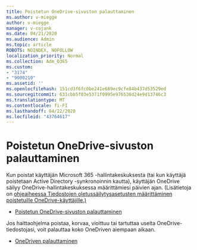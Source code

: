 ```yaml
---
title: Poistetun OneDrive-sivuston palauttaminen
ms.author: v-miegge
author: v-miegge
manager: v-cojank
ms.date: 04/21/2020
ms.audience: Admin
ms.topic: article
ROBOTS: NOINDEX, NOFOLLOW
localization_priority: Normal
ms.collection: Adm_O365
ms.custom:
- "3174"
- "9000210"
ms.assetid: ''
ms.openlocfilehash: 151cd3f6fc0be241e689ec9cfe84b437d53529ed
ms.sourcegitcommit: 631cbb5f03e5371f0995e976536d24e9d13746c3
ms.translationtype: MT
ms.contentlocale: fi-FI
ms.lasthandoff: 04/22/2020
ms.locfileid: "43764617"
---
```

# <a name="restore-a-deleted-onedrive-site"></a>Poistetun OneDrive-sivuston palauttaminen

Kun poistat käyttäjän Microsoft 365 -hallintakeskuksesta (tai kun käyttäjä poistetaan Active Directory -synkronoinnin kautta), käyttäjän OneDrive säilyy OneDrive-hallintakeskuksessa määrittämiesi päivien ajan. (Lisätietoja on [ohjeaiheessa Tiedostojen oletussäilytysasetusten määrittäminen poistetuille OneDrive-käyttäjille.)](https://docs.microsoft.com/onedrive/set-retention)

* [Poistetun OneDrive-sivuston palauttaminen](https://docs.microsoft.com/onedrive/restore-deleted-onedrive)

Jos haittaohjelma poistaa, korvaa, vioittuu tai tartuttaa useita OneDrive-tiedostojasi, voit palauttaa koko OneDriven aiempaan aikaan.

* [OneDriven palauttaminen](https://support.office.com/article/Restore-your-OneDrive-fa231298-759d-41cf-bcd0-25ac53eb8a15)